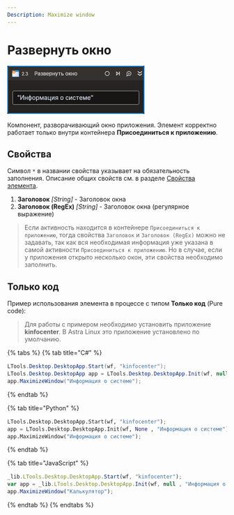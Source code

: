 ```yaml
---
Description: Maximize window
---
```


# Развернуть окно

![](../../../.gitbook/assets1/maximize-window-activity.png)

Компонент, разворачивающий окно приложения. 
Элемент корректно работает только внутри контейнера **Присоединиться к приложению**.

## Свойства
Символ `*` в названии свойства указывает на обязательность заполнения. 
Описание общих свойств см. в разделе [Свойства элемента](https://docs.primo-rpa.ru/primo-rpa/primo-studio/process/elements#svoistva-elementa).

1. **Заголовок** *[String]* -  Заголовок окна  
1. **Заголовок (RegEx)** *[String]* - Заголовок окна (регулярное выражение)  

> Если активность находится в контейнере `Присоединиться к приложению`, тогда свойства `Заголовок` и `Заголовок (RegEx)` можно не задавать, так как вся необходимая информация уже указана в самой активности `Присоединиться к приложению`. Но в случае, если у приложения открыто несколько окон, эти свойства необходимо заполнить.

## Только код  
Пример использования элемента в процессе с типом **Только код** (Pure code):
> Для работы с примером необходимо установить приложение **kinfocenter**. В Astra Linux это приложение установлено по умолчанию.

{% tabs %}
{% tab title="C#" %}
```csharp
LTools.Desktop.DesktopApp.Start(wf, "kinfocenter");
LTools.Desktop.DesktopApp app = LTools.Desktop.DesktopApp.Init(wf, null , "Информация о системе");
app.MaximizeWindow("Информация о системе");
```
{% endtab %}

{% tab title="Python" %}
```python
LTools.Desktop.DesktopApp.Start(wf, "kinfocenter");
app = LTools.Desktop.DesktopApp.Init(wf, None , "Информация о системе");
app.MaximizeWindow("Информация о системе");
```
{% endtab %}

{% tab title="JavaScript" %}
```javascript
_lib.LTools.Desktop.DesktopApp.Start(wf, "kinfocenter");
var app = _lib.LTools.Desktop.DesktopApp.Init(wf, null , "Информация о системе");
app.MaximizeWindow("Калькулятор");
```
{% endtab %}
{% endtabs %}
